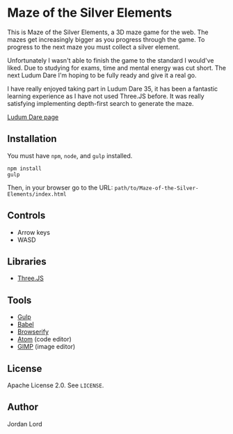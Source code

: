 # Maze of the Silver Elements

This is Maze of the Silver Elements, a 3D maze game for the web. The mazes get
increasingly bigger as you progress through the game. To progress to the next
maze you must collect a silver element.

Unfortunately I wasn't able to finish the game to the standard I would've liked.
Due to studying for exams, time and mental energy was cut short. The next Ludum
Dare I'm hoping to be fully ready and give it a real go.

I have really enjoyed taking part in Ludum Dare 35, it has been a fantastic
learning experience as I have not used Three.JS before. It was really satisfying
implementing depth-first search to generate the maze. 

[Ludum Dare page](http://ludumdare.com/compo/ludum-dare-35/?action=preview&uid=56366)

## Installation

You must have `npm`, `node`, and `gulp` installed.

```
npm install
gulp
```

Then, in your browser go to the URL: `path/to/Maze-of-the-Silver-Elements/index.html`

## Controls

- Arrow keys
- WASD

## Libraries

- [Three.JS](http://threejs.org/)

## Tools

- [Gulp](http://gulpjs.com/)
- [Babel](https://babeljs.io/)
- [Browserify](http://browserify.org/)
- [Atom](https://atom.io/) (code editor)
- [GIMP](https://www.gimp.org/) (image editor)

## License

Apache License 2.0. See `LICENSE`.

## Author

Jordan Lord
